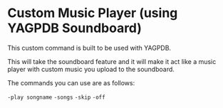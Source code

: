 # Custom Music Player (using YAGPDB Soundboard)

This custom command is built to be used with YAGPDB.

This will take the soundboard feature and it will make it act like a music player with custom music you upload to the soundboard.

The commands you can use are as follows:

`-play songname`
`-songs`
`-skip`
`-off`
